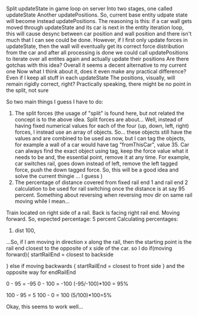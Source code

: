 Split updateState in game loop on server
Into two stages, one called updateState
Another updatePositions.
So, current base entity udpate state will become instead updatePositions.
The reasoning is this: if a car wall gets moved through updateState and its car is next in the entity iteration loop, this will cause desync between car position and wall position and there isn't much that I can see could be done. However, if I first only update forces in updateState, then the wall will eventually get its correct force distribution from the car and after all processing is done we could call updatePositions to iterate over all entites again and actually update their positions
Are there gotchas  with this idea? 
Overall it seems a decent alternative to my current one
Now what I think about it, does it even make  any practical difference? Even if I keep all stuff in each updateState
The positions, visually, will remain rigidly correct, right? Practically speaking, there might be no point in the split, not sure

So two main things I guess I have to do:
1. The split forces (the usage of "split" is found here, but not related the concept is to the above idea. Split forces are about... Well, instead of having fixed numerical values for each of the four (up, down, left, right) forces,
I instead use an array of objects. So... these objects still have the values and are combined to be used as now, but I can tag the objects, for example a wall of a car would have tag "fromThisCar", value 35. Car can always find the exact object using tag, keep the force value what it needs to be and, the essential point, remove it at any time.
For example, car switches rail, goes down instead of left, remove the left tagged force, push the down tagged force. So, this will be a good idea and solve the current thingie ... I guess )
2. The percentage of distance covered from fixed rail end 1 and rail end 2 calculation to be used for rail switching once the distance is at say 95 percent. Something about reversing when reversing mov dir on same rail moving while I mean...



Train located on right side of a rail. Back is facing right rail end. Moving forward.
So, expected percentage: 5 percent
Calculating percentages: 
1. dist 100,

...So, if I am moving in direction x along the rail, then the starting point is the rail end closest to the opposite of x side of the car.
so I do
if(moving forward){
    startRailEnd = closest to backside

} else if moving backwards {
    startRailEnd = closest to front side
}
and the opposite way for endRailEnd


0 - 95 = -95
0 - 100 = -100
(-95/-100)*100 = 95%

100 - 95 = 5
100 - 0 = 100
(5/100)*100=5%

Okay, this seems to work well...